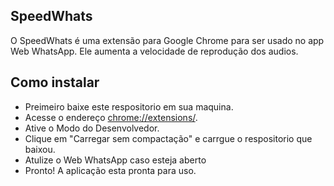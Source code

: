 ## SpeedWhats

 O SpeedWhats é uma extensão para Google Chrome para ser usado no app Web WhatsApp. Ele aumenta a velocidade de reprodução dos audios.


 ## Como instalar

 - Preimeiro baixe este respositorio em sua maquina.
 - Acesse o endereço <chrome://extensions/>.
 - Ative o Modo do Desenvolvedor.
 - Clique em "Carregar sem compactação" e carrgue o respositorio que baixou.
 - Atulize o Web WhatsApp caso esteja aberto
 - Pronto! A aplicação esta pronta para uso.